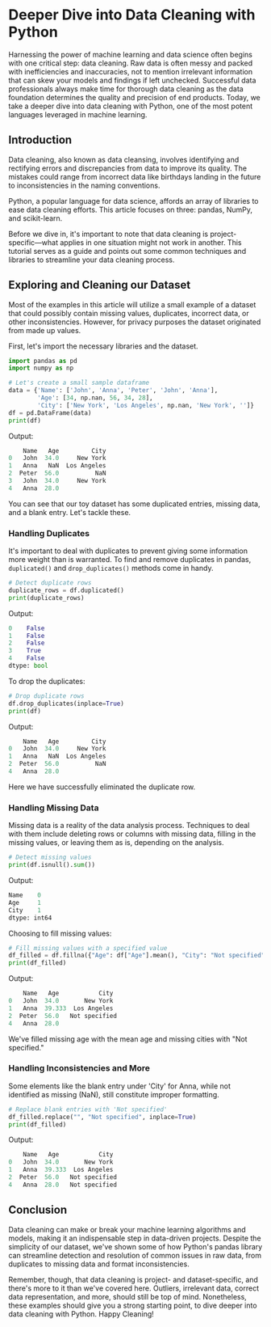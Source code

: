 # Deeper Dive into Data Cleaning with Python

Harnessing the power of machine learning and data science often begins with one critical step: data cleaning. Raw data is often messy and packed with inefficiencies and inaccuracies, not to mention irrelevant information that can skew your models and findings if left unchecked. Successful data professionals always make time for thorough data cleaning as the data foundation determines the quality and precision of end products. Today, we take a deeper dive into data cleaning with Python, one of the most potent languages leveraged in machine learning.

## Introduction 

Data cleaning, also known as data cleansing, involves identifying and rectifying errors and discrepancies from data to improve its quality. The mistakes could range from incorrect data like birthdays landing in the future to inconsistencies in the naming conventions. 

Python, a popular language for data science, affords an array of libraries to ease data cleaning efforts. This article focuses on three: pandas, NumPy, and scikit-learn. 

Before we dive in, it's important to note that data cleaning is project-specific—what applies in one situation might not work in another. This tutorial serves as a guide and points out some common techniques and libraries to streamline your data cleaning process.

## Exploring and Cleaning our Dataset

Most of the examples in this article will utilize a small example of a dataset that could possibly contain missing values, duplicates, incorrect data, or other inconsistencies. However, for privacy purposes the dataset originated from made up values. 

First, let's import the necessary libraries and the dataset.

```python
import pandas as pd
import numpy as np

# Let's create a small sample dataframe
data = {'Name': ['John', 'Anna', 'Peter', 'John', 'Anna'],
        'Age': [34, np.nan, 56, 34, 28],
        'City': ['New York', 'Los Angeles', np.nan, 'New York', '']}
df = pd.DataFrame(data)
print(df)
```

Output:

```python
    Name   Age         City
0   John  34.0     New York
1   Anna   NaN  Los Angeles
2  Peter  56.0          NaN
3   John  34.0     New York
4   Anna  28.0             
```
You can see that our toy dataset has some duplicated entries, missing data, and a blank entry. Let's tackle these.

### Handling Duplicates

It's important to deal with duplicates to prevent giving some information more weight than is warranted. To find and remove duplicates in pandas, `duplicated()` and `drop_duplicates()` methods come in handy.

```python
# Detect duplicate rows
duplicate_rows = df.duplicated()
print(duplicate_rows)
```

Output:

```python
0    False
1    False
2    False
3    True
4    False
dtype: bool
```

To drop the duplicates:

```python
# Drop duplicate rows
df.drop_duplicates(inplace=True)
print(df)
```

Output:

```python
    Name   Age         City
0   John  34.0     New York
1   Anna   NaN  Los Angeles
2  Peter  56.0          NaN
4   Anna  28.0             
```

Here we have successfully eliminated the duplicate row.

### Handling Missing Data

Missing data is a reality of the data analysis process. Techniques to deal with them include deleting rows or columns with missing data, filling in the missing values, or leaving them as is, depending on the analysis.

```python
# Detect missing values
print(df.isnull().sum())
```

Output:

```python
Name    0
Age     1
City    1
dtype: int64
```
Choosing to fill missing values:

```python
# Fill missing values with a specified value
df_filled = df.fillna({"Age": df["Age"].mean(), "City": "Not specified"})
print(df_filled)
```

Output:

```python
    Name   Age           City
0   John  34.0       New York
1   Anna  39.333  Los Angeles
2  Peter  56.0   Not specified
4   Anna  28.0               
```

We've filled missing age with the mean age and missing cities with "Not specified."

### Handling Inconsistencies and More

Some elements like the blank entry under 'City' for Anna, while not identified as missing (NaN), still constitute improper formatting.

```python
# Replace blank entries with 'Not specified'
df_filled.replace("", "Not specified", inplace=True)
print(df_filled)
```

Output:

```python
    Name   Age           City
0   John  34.0       New York
1   Anna  39.333  Los Angeles
2  Peter  56.0   Not specified
4   Anna  28.0   Not specified
```

## Conclusion

Data cleaning can make or break your machine learning algorithms and models, making it an indispensable step in data-driven projects. Despite the simplicity of our dataset, we've shown some of how Python's pandas library can streamline detection and resolution of common issues in raw data, from duplicates to missing data and format inconsistencies.

Remember, though, that data cleaning is project- and dataset-specific, and there's more to it than we've covered here. Outliers, irrelevant data, correct data representation, and more, should still be top of mind. Nonetheless, these examples should give you a strong starting point, to dive deeper into data cleaning with Python. Happy Cleaning!
